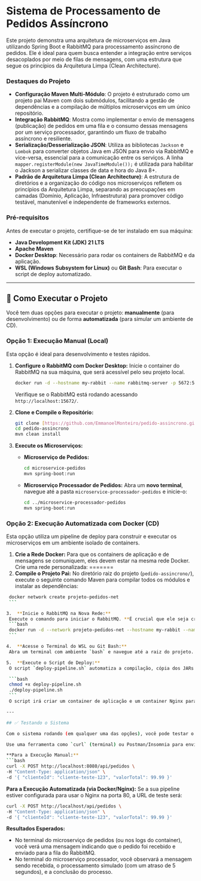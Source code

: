 # Sistema de Processamento de Pedidos Assíncrono

Este projeto demonstra uma arquitetura de microserviços em Java utilizando Spring Boot e RabbitMQ para processamento assíncrono de pedidos. Ele é ideal para quem busca entender a integração entre serviços desacoplados por meio de filas de mensagens, com uma estrutura que segue os princípios da Arquitetura Limpa (Clean Architecture).

### Destaques do Projeto

* **Configuração Maven Multi-Módulo**: O projeto é estruturado como um projeto pai Maven com dois submódulos, facilitando a gestão de dependências e a compilação de múltiplos microserviços em um único repositório.
* **Integração RabbitMQ**: Mostra como implementar o envio de mensagens (publicação) de pedidos em uma fila e o consumo dessas mensagens por um serviço processador, garantindo um fluxo de trabalho assíncrono e resiliente.
* **Serialização/Desserialização JSON**: Utiliza as bibliotecas `Jackson` e `Lombok` para converter objetos Java em JSON para envio via RabbitMQ e vice-versa, essencial para a comunicação entre os serviços. A linha `mapper.registerModule(new JavaTimeModule());` é utilizada para habilitar o Jackson a serializar classes de data e hora do Java 8+.
* **Padrão de Arquitetura Limpa (Clean Architecture)**: A estrutura de diretórios e a organização do código nos microserviços refletem os princípios da Arquitetura Limpa, separando as preocupações em camadas (Domínio, Aplicação, Infraestrutura) para promover código testável, manutenível e independente de frameworks externos.

### Pré-requisitos

Antes de executar o projeto, certifique-se de ter instalado em sua máquina:
* **Java Development Kit (JDK) 21 LTS**
* **Apache Maven**
* **Docker Desktop**: Necessário para rodar os containers de RabbitMQ e da aplicação.
* **WSL (Windows Subsystem for Linux)** ou **Git Bash**: Para executar o script de deploy automatizado.

---

## 🚀 Como Executar o Projeto

Você tem duas opções para executar o projeto: **manualmente** (para desenvolvimento) ou de forma **automatizada** (para simular um ambiente de CD).

### Opção 1: Execução Manual (Local)

Esta opção é ideal para desenvolvimento e testes rápidos.

1.  **Configure o RabbitMQ com Docker Desktop:**
    Inicie o container do RabbitMQ na sua máquina, que será acessível pelo seu projeto local.

    ```bash
    docker run -d --hostname my-rabbit --name rabbitmq-server -p 5672:5672 -p 15672:15672 rabbitmq:3.13.7-management
    ```

    Verifique se o RabbitMQ está rodando acessando `http://localhost:15672/`.

2.  **Clone e Compile o Repositório:**
    ```bash
    git clone [https://github.com/EmmanoelMonteiro/pedido-assincrono.git](https://github.com/EmmanoelMonteiro/pedido-assincrono.git)
    cd pedido-assincrono
    mvn clean install 
    ```

3.  **Execute os Microserviços:**
    * **Microserviço de Pedidos:**
        ```bash
        cd microservice-pedidos
        mvn spring-boot:run
        ```
    * **Microserviço Processador de Pedidos:**
      Abra um **novo terminal**, navegue até a pasta `microservice-processador-pedidos` e inicie-o:
        ```bash
        cd ../microservice-processador-pedidos
        mvn spring-boot:run
        ```

### Opção 2: Execução Automatizada com Docker (CD)

Esta opção utiliza um pipeline de deploy para construir e executar os microserviços em um ambiente isolado de containers.

1.  **Crie a Rede Docker:**
    Para que os containers de aplicação e de mensagens se comuniquem, eles devem estar na mesma rede Docker. Crie uma rede personalizada:
=======
2.  **Compile o Projeto Pai:**
    No diretório raiz do projeto (`pedido-assincrono/`), execute o seguinte comando Maven para compilar todos os módulos e instalar as dependências:

   ```bash
    docker network create projeto-pedidos-net
    ```

3.  **Inicie o RabbitMQ na Nova Rede:**
    Execute o comando para iniciar o RabbitMQ. **É crucial que ele seja criado na mesma rede `projeto-pedidos-net`** para permitir a comunicação com os microserviços. A imagem a ser utilizada é `rabbitmq:3.13.7-management` e o nome do container deve ser `rabbitmq-server`.
    ```bash
    docker run -d --network projeto-pedidos-net --hostname my-rabbit --name rabbitmq-server -p 5672:5672 -p 15672:15672 rabbitmq:3.13.7-management
    ```

4.  **Acesse o Terminal do WSL ou Git Bash:**
    Abra um terminal com ambiente `bash` e navegue até a raiz do projeto.

5.  **Execute o Script de Deploy:**
    O script `deploy-pipeline.sh` automatiza a compilação, cópia dos JARs e a execução dos microserviços dentro de um container Docker.

    ```bash
    chmod +x deploy-pipeline.sh
    ./deploy-pipeline.sh
    ```
    O script irá criar um container de aplicação e um container Nginx para gerenciar o acesso aos serviços.

---

## ✅ Testando o Sistema

Com o sistema rodando (em qualquer uma das opções), você pode testar o fluxo de processamento de pedidos.

Use uma ferramenta como `curl` (terminal) ou Postman/Insomnia para enviar uma requisição POST para o microserviço de pedidos.

**Para a Execução Manual:**
```bash
curl -X POST http://localhost:8080/api/pedidos \
-H "Content-Type: application/json" \
-d '{ "clienteId": "cliente-teste-123", "valorTotal": 99.99 }'
```

**Para a Execução Automatizada (via Docker/Nginx):**
Se a sua pipeline estiver configurada para usar o Nginx na porta 80, a URL de teste será:

```bash
curl -X POST http://localhost/api/pedidos \
-H "Content-Type: application/json" \
-d '{ "clienteId": "cliente-teste-123", "valorTotal": 99.99 }'
```

**Resultados Esperados:**

* No terminal do microserviço de pedidos (ou nos logs do container), você verá uma mensagem indicando que o pedido foi recebido e enviado para a fila do RabbitMQ.
* No terminal do microserviço processador, você observará a mensagem sendo recebida, o processamento simulado (com um atraso de 5 segundos), e a conclusão do processo.